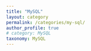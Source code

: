 ```yaml
---
title: "MySQL"
layout: category
permalink: /categories/my-sql/
author_profile: true
# category: MySQL
taxonomy: MySQL
---
```

